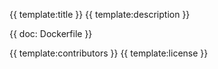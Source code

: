 {{ template:title }}
{{ template:description }}

{{ doc: Dockerfile }}

<!-- {{ template:toc }} -->
{{ template:contributors }}
{{ template:license }}